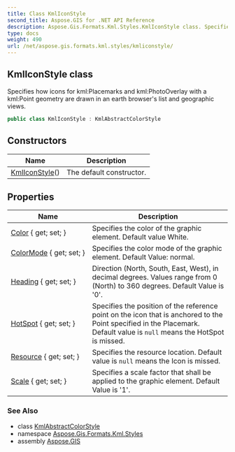 ```yaml
---
title: Class KmlIconStyle
second_title: Aspose.GIS for .NET API Reference
description: Aspose.Gis.Formats.Kml.Styles.KmlIconStyle class. Specifies how icons for kmlPlacemarks and kmlPhotoOverlay with a kmlPoint geometry are drawn in an earth browsers list and geographic views.
type: docs
weight: 490
url: /net/aspose.gis.formats.kml.styles/kmliconstyle/
---
```

## KmlIconStyle class

Specifies how icons for kml:Placemarks and kml:PhotoOverlay with a kml:Point geometry are drawn in an earth browser's list and geographic views.

```csharp
public class KmlIconStyle : KmlAbstractColorStyle
```

## Constructors

| Name | Description |
| --- | --- |
| [KmlIconStyle](kmliconstyle/)() | The default constructor. |

## Properties

| Name | Description |
| --- | --- |
| [Color](../../aspose.gis.formats.kml.styles/kmlabstractcolorstyle/color/) { get; set; } | Specifies the color of the graphic element. Default value White. |
| [ColorMode](../../aspose.gis.formats.kml.styles/kmlabstractcolorstyle/colormode/) { get; set; } | Specifies the color mode of the graphic element. Default Value: normal. |
| [Heading](../../aspose.gis.formats.kml.styles/kmliconstyle/heading/) { get; set; } | Direction (North, South, East, West), in decimal degrees. Values range from 0 (North) to 360 degrees. Default Value is '0'. |
| [HotSpot](../../aspose.gis.formats.kml.styles/kmliconstyle/hotspot/) { get; set; } | Specifies the position of the reference point on the icon that is anchored to the Point specified in the Placemark. Default value is `null` means the HotSpot is missed. |
| [Resource](../../aspose.gis.formats.kml.styles/kmliconstyle/resource/) { get; set; } | Specifies the resource location. Default value is `null` means the Icon is missed. |
| [Scale](../../aspose.gis.formats.kml.styles/kmliconstyle/scale/) { get; set; } | Specifies a scale factor that shall be applied to the graphic element. Default Value is '1'. |

### See Also

* class [KmlAbstractColorStyle](../kmlabstractcolorstyle/)
* namespace [Aspose.Gis.Formats.Kml.Styles](../../aspose.gis.formats.kml.styles/)
* assembly [Aspose.GIS](../../)


